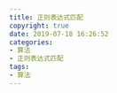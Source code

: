 ```yaml
---
title: 正则表达式匹配
copyright: true
date: 2019-07-18 16:26:52
categories:
- 算法
- 正则表达式匹配
tags:
- 算法
---
```


